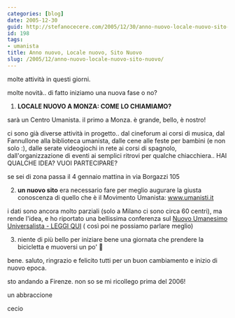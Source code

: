 ```yaml
---
categories: [blog]
date: 2005-12-30
guid: http://stefanocecere.com/2005/12/30/anno-nuovo-locale-nuovo-sito-nuovo/
id: 198
tags:
- umanista
title: Anno nuovo, Locale nuovo, Sito Nuovo
slug: /2005/12/anno-nuovo-locale-nuovo-sito-nuovo/
---
```


molte attività in questi giorni.
  
molte novità.. di fatto iniziamo una nuova fase o no?

1) **LOCALE NUOVO A MONZA: COME LO CHIAMIAMO?**
  
sarà un Centro Umanista. il primo a Monza. è grande, bello, è nostro!
  
ci sono già diverse attività in progetto.. dal cineforum ai corsi di musica, dal Fannullone alla biblioteca umanista, dalle cene alle feste per bambini (e non solo :), dalle serate videogiochi in rete ai corsi di spagnolo, dall'organizzazione di eventi ai semplici ritrovi per qualche chiacchiera.. HAI QUALCHE IDEA? VUOI PARTECIPARE?
  
se sei di zona passa il 4 gennaio mattina in via Borgazzi 105

2) **un nuovo sito** era necessario fare per meglio augurare la giusta conoscenza di quello che è il Movimento Umanista: <a href="http://www.umanisti.it" target="_blank">www.umanisti.it</a>
  
i dati sono ancora molto parziali (solo a Milano ci sono circa 60 centri), ma rende l'idea, e ho riportato una bellissima conferenza sul <a href="http://www.umanisti.it/index.php?id=nuovo_umanesimo" target="_blank">Nuovo Umanesimo Universalista - LEGGI QUI</a> ( così poi ne possiamo parlare meglio)

3) niente di più bello per iniziare bene una giornata che prendere la bicicletta e muoversi un po' 🙂

bene. saluto, ringrazio e felicito tutti per un buon cambiamento e inizio di nuovo epoca.
  
sto andando a Firenze. non so se mi ricollego prima del 2006!

un abbraccione
  
cecio